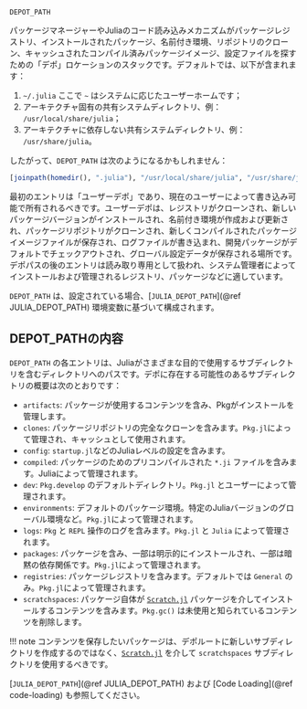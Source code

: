 ```
DEPOT_PATH
```

パッケージマネージャーやJuliaのコード読み込みメカニズムがパッケージレジストリ、インストールされたパッケージ、名前付き環境、リポジトリのクローン、キャッシュされたコンパイル済みパッケージイメージ、設定ファイルを探すための「デポ」ロケーションのスタックです。デフォルトでは、以下が含まれます：

1. `~/.julia` ここで `~` はシステムに応じたユーザーホームです；
2. アーキテクチャ固有の共有システムディレクトリ、例： `/usr/local/share/julia`；
3. アーキテクチャに依存しない共有システムディレクトリ、例： `/usr/share/julia`。

したがって、`DEPOT_PATH` は次のようになるかもしれません：

```julia
[joinpath(homedir(), ".julia"), "/usr/local/share/julia", "/usr/share/julia"]
```

最初のエントリは「ユーザーデポ」であり、現在のユーザーによって書き込み可能で所有されるべきです。ユーザーデポは、レジストリがクローンされ、新しいパッケージバージョンがインストールされ、名前付き環境が作成および更新され、パッケージリポジトリがクローンされ、新しくコンパイルされたパッケージイメージファイルが保存され、ログファイルが書き込まれ、開発パッケージがデフォルトでチェックアウトされ、グローバル設定データが保存される場所です。デポパスの後のエントリは読み取り専用として扱われ、システム管理者によってインストールおよび管理されるレジストリ、パッケージなどに適しています。

`DEPOT_PATH` は、設定されている場合、[`JULIA_DEPOT_PATH`](@ref JULIA_DEPOT_PATH) 環境変数に基づいて構成されます。

## DEPOT_PATHの内容

`DEPOT_PATH` の各エントリは、Juliaがさまざまな目的で使用するサブディレクトリを含むディレクトリへのパスです。デポに存在する可能性のあるサブディレクトリの概要は次のとおりです：

  * `artifacts`: パッケージが使用するコンテンツを含み、Pkgがインストールを管理します。
  * `clones`: パッケージリポジトリの完全なクローンを含みます。`Pkg.jl`によって管理され、キャッシュとして使用されます。
  * `config`: `startup.jl`などのJuliaレベルの設定を含みます。
  * `compiled`: パッケージのためのプリコンパイルされた `*.ji` ファイルを含みます。Juliaによって管理されます。
  * `dev`: `Pkg.develop` のデフォルトディレクトリ。`Pkg.jl` とユーザーによって管理されます。
  * `environments`: デフォルトのパッケージ環境。特定のJuliaバージョンのグローバル環境など。`Pkg.jl`によって管理されます。
  * `logs`: `Pkg` と `REPL` 操作のログを含みます。`Pkg.jl` と `Julia` によって管理されます。
  * `packages`: パッケージを含み、一部は明示的にインストールされ、一部は暗黙の依存関係です。`Pkg.jl`によって管理されます。
  * `registries`: パッケージレジストリを含みます。デフォルトでは `General` のみ。`Pkg.jl`によって管理されます。
  * `scratchspaces`: パッケージ自体が [`Scratch.jl`](https://github.com/JuliaPackaging/Scratch.jl) パッケージを介してインストールするコンテンツを含みます。`Pkg.gc()` は未使用と知られているコンテンツを削除します。

!!! note
    コンテンツを保存したいパッケージは、デポルートに新しいサブディレクトリを作成するのではなく、[`Scratch.jl`](https://github.com/JuliaPackaging/Scratch.jl) を介して `scratchspaces` サブディレクトリを使用するべきです。


[`JULIA_DEPOT_PATH`](@ref JULIA_DEPOT_PATH) および [Code Loading](@ref code-loading) も参照してください。
